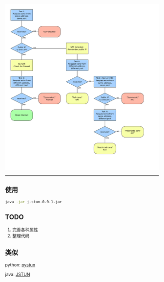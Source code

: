 
![STUN_Algorithm3](./atta/STUN_Algorithm3.svg)

---
## 使用
```bash
java -jar j-stun-0.0.1.jar
```

## TODO
  1. 完善各种属性
  2. 整理代码
  
## 类似
python: [pystun](https://github.com/jtriley/pystun)

java:  [JSTUN](https://github.com/tking/JSTUN/tree/master/src/main/java/de/javawi/jstun)

